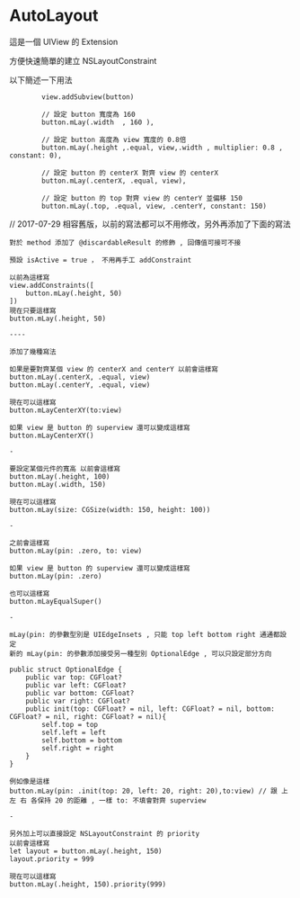 # AutoLayout

這是一個 UIView 的 Extension

方便快速簡單的建立 NSLayoutConstraint

以下簡述一下用法

            view.addSubview(button)

            // 設定 button 寬度為 160
            button.mLay(.width  , 160 ),

            // 設定 button 高度為 view 寬度的 0.8倍
            button.mLay(.height ,.equal, view,.width , multiplier: 0.8 , constant: 0),
            
            // 設定 button 的 centerX 對齊 view 的 centerX
            button.mLay(.centerX, .equal, view),
            
            // 設定 button 的 top 對齊 view 的 centerY 並偏移 150
            button.mLay(.top, .equal, view, .centerY, constant: 150)


// 2017-07-29
    相容舊版，以前的寫法都可以不用修改，另外再添加了下面的寫法

    對於 method 添加了 @discardableResult 的修飾 , 回傳值可接可不接

    預設 isActive = true ， 不用再手工 addConstraint
    
    以前為這樣寫
    view.addConstraints([
        button.mLay(.height, 50)
    ])
    現在只要這樣寫
    button.mLay(.height, 50)

    ----

    添加了幾種寫法

    如果是要對齊某個 view 的 centerX and centerY 以前會這樣寫
    button.mLay(.centerX, .equal, view)
    button.mLay(.centerY, .equal, view)

    現在可以這樣寫
    button.mLayCenterXY(to:view)
    
    如果 view 是 button 的 superview 還可以變成這樣寫
    button.mLayCenterXY()

    -

    要設定某個元件的寬高 以前會這樣寫
    button.mLay(.height, 100)
    button.mLay(.width, 150)
    
    現在可以這樣寫
    button.mLay(size: CGSize(width: 150, height: 100))

    -

    之前會這樣寫 
    button.mLay(pin: .zero, to: view)

    如果 view 是 button 的 superview 還可以變成這樣寫
    button.mLay(pin: .zero)

    也可以這樣寫
    button.mLayEqualSuper()

    -

    mLay(pin: 的參數型別是 UIEdgeInsets , 只能 top left bottom right 通通都設定
    新的 mLay(pin: 的參數添加接受另一種型別 OptionalEdge , 可以只設定部分方向

    public struct OptionalEdge {
        public var top: CGFloat?
        public var left: CGFloat?
        public var bottom: CGFloat?
        public var right: CGFloat?
        public init(top: CGFloat? = nil, left: CGFloat? = nil, bottom: CGFloat? = nil, right: CGFloat? = nil){
            self.top = top
            self.left = left
            self.bottom = bottom
            self.right = right
        }
    }

    例如像是這樣
    button.mLay(pin: .init(top: 20, left: 20, right: 20),to:view) // 跟 上 左 右 各保持 20 的距離 , 一樣 to: 不填會對齊 superview

    -
    
    另外加上可以直接設定 NSLayoutConstraint 的 priority
    以前會這樣寫
    let layout = button.mLay(.height, 150)
    layout.priority = 999

    現在可以這樣寫
    button.mLay(.height, 150).priority(999)












